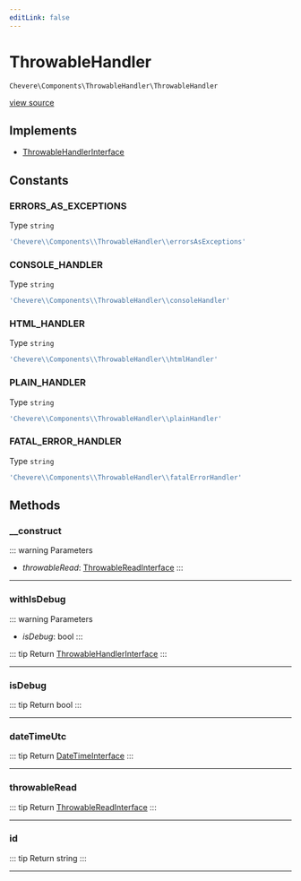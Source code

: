 ```yaml
---
editLink: false
---
```


# ThrowableHandler

`Chevere\Components\ThrowableHandler\ThrowableHandler`

[view source](https://github.com/chevere/chevere/blob/main/src/Chevere/Components/ThrowableHandler/ThrowableHandler.php)

## Implements

- [ThrowableHandlerInterface](../../Interfaces/ThrowableHandler/ThrowableHandlerInterface.md)

## Constants

### ERRORS_AS_EXCEPTIONS

Type `string`

```php
'Chevere\\Components\\ThrowableHandler\\errorsAsExceptions'
```

### CONSOLE_HANDLER

Type `string`

```php
'Chevere\\Components\\ThrowableHandler\\consoleHandler'
```

### HTML_HANDLER

Type `string`

```php
'Chevere\\Components\\ThrowableHandler\\htmlHandler'
```

### PLAIN_HANDLER

Type `string`

```php
'Chevere\\Components\\ThrowableHandler\\plainHandler'
```

### FATAL_ERROR_HANDLER

Type `string`

```php
'Chevere\\Components\\ThrowableHandler\\fatalErrorHandler'
```

## Methods

### __construct

::: warning Parameters
- *throwableRead*: [ThrowableReadInterface](../../Interfaces/ThrowableHandler/ThrowableReadInterface.md)
:::

---

### withIsDebug

::: warning Parameters
- *isDebug*: bool
:::

::: tip Return
[ThrowableHandlerInterface](../../Interfaces/ThrowableHandler/ThrowableHandlerInterface.md)
:::

---

### isDebug

::: tip Return
bool
:::

---

### dateTimeUtc

::: tip Return
[DateTimeInterface](https://www.php.net/manual/class.datetimeinterface)
:::

---

### throwableRead

::: tip Return
[ThrowableReadInterface](../../Interfaces/ThrowableHandler/ThrowableReadInterface.md)
:::

---

### id

::: tip Return
string
:::

---
